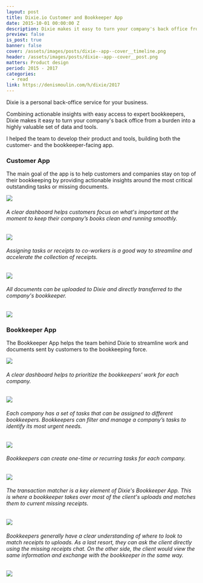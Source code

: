 ```yaml
---
layout: post
title: Dixie.io Customer and Bookkeeper App
date: 2015-10-01 00:00:00 Z
description: Dixie makes it easy to turn your company's back office from a burden into a highly valuable set of data and tools.
preview: false
is_post: true
banner: false
cover: /assets/images/posts/dixie--app--cover__timeline.png
header: /assets/images/posts/dixie--app--cover__post.png
matters: Product design
period: 2015 - 2017
categories:
  - read
link: https://denismoulin.com/h/dixie/2017
---
```

Dixie is a personal back-office service for your business.

Combining actionable insights with easy access to expert bookkeepers, Dixie makes it easy to turn your company's back office from a burden into a highly valuable set of data and tools.

I helped the team to develop their product and tools, building both the customer- and the bookkeeper-facing app.

### Customer App

The main goal of the app is to help customers and companies stay on top of their bookkeeping by providing actionable insights around the most critical outstanding tasks or missing documents.

![](../../assets/images/posts/dixie--app--content--0.png)
###### A clear dashboard helps customers focus on what's important at the moment to keep their company’s books clean and running smoothly.

![](../../assets/images/posts/dixie--app--content--1.png)
###### Assigning tasks or receipts to co-workers is a good way to streamline and accelerate the collection of receipts.

![](../../assets/images/posts/dixie--app--content--3.png)
###### All documents can be uploaded to Dixie and directly transferred to the company's bookkeeper.

![](../../assets/images/posts/dixie--app--content--4.png)

### Bookkeeper App

The Bookkeeper App helps the team behind Dixie to streamline work and documents sent by customers to the bookkeeping force.

![](../../assets/images/posts/dixie--app--content--5.png)
###### A clear dashboard helps to prioritize the bookkeepers' work for each company.

![](../../assets/images/posts/dixie--app--content--6.png)
###### Each company has a set of tasks that can be assigned to different bookkeepers. Bookkeepers can filter and manage a company’s tasks to identify its most urgent needs.

![](../../assets/images/posts/dixie--app--content--7.png)
###### Bookkeepers can create one-time or recurring tasks for each company.  

![](../../assets/images/posts/dixie--app--content--8.png)

###### The transaction matcher is a key element of Dixie's Bookkeeper App. This is where a bookkeeper takes over most of the client's uploads and matches them to current missing receipts.

![](../../assets/images/posts/dixie--app--content--9.png)

###### Bookkeepers generally have a clear understanding of where to look to match receipts to uploads. As a last resort, they can ask the client directly using the missing receipts chat. On the other side, the client would view the same information and exchange with the bookkeeper in the same way.

![](../../assets/images/posts/dixie--app--content--10.png)
